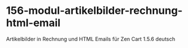 # 156-modul-artikelbilder-rechnung-html-email
Artikelbilder in Rechnung und HTML Emails für Zen Cart 1.5.6 deutsch
